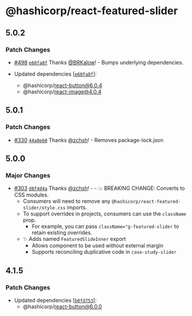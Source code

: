 # @hashicorp/react-featured-slider

## 5.0.2

### Patch Changes

- [#498](https://github.com/hashicorp/react-components/pull/498) [`e60fa8f`](https://github.com/hashicorp/react-components/commit/e60fa8f437a98f97f6c0ed396f194192cf5e376e) Thanks [@BRKalow](https://github.com/BRKalow)! - Bumps underlying dependencies.

- Updated dependencies [[`e60fa8f`](https://github.com/hashicorp/react-components/commit/e60fa8f437a98f97f6c0ed396f194192cf5e376e)]:
  - @hashicorp/react-button@6.0.4
  - @hashicorp/react-image@4.0.4

## 5.0.1

### Patch Changes

- [#330](https://github.com/hashicorp/react-components/pull/330) [`44a0e60`](https://github.com/hashicorp/react-components/commit/44a0e60b577a36978275ef1b0efa0e351a9802c6) Thanks [@zchsh](https://github.com/zchsh)! - Removes package-lock.json

## 5.0.0

### Major Changes

- [#303](https://github.com/hashicorp/react-components/pull/303) [`d8f4d4a`](https://github.com/hashicorp/react-components/commit/d8f4d4ae7d8f12f2f8929dd91887bb903b07a66b) Thanks [@zchsh](https://github.com/zchsh)! - - 💥 BREAKING CHANGE: Converts to CSS modules.
  - Consumers will need to remove any `@hashicorp/react-featured-slider/style.css` imports.
  - To support overrides in projects, consumers can use the `className` prop.
    - For example, you can pass `className="g-featured-slider` to retain existing overrides.
  - ✨ Adds named `FeaturedSlideInner` export
    - Allows component to be used without external margin
    - Supports reconciling duplicative code in `case-study-slider`

## 4.1.5

### Patch Changes

- Updated dependencies [[`b0fd753`](https://github.com/hashicorp/react-components/commit/b0fd753d7f9e5c4649424139712d4d2c5ec5ffd9)]:
  - @hashicorp/react-button@6.0.0
